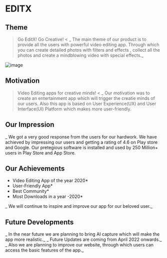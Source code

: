 # **EDITX**

## **Theme**

> Go EditX! Go Creative! <
_ The main theme of our product is to provide all the users with powerful video editing app. Through which you can create detailed photos with filters and effects , collect all the photos and create a mindblowing video with special effects._

![image](https://user-images.githubusercontent.com/96131431/156333837-4b6162ce-3f81-4e1c-9cf1-82ab0cc5544f.png)

## **Motivation**

> Video Editing apps for creative minds! <
_ Our motivation was to create an entertainment app which will trigger the creatie minds of our users. Also this app is based on User Experience(UX) and User Interface(UI) Platform which makes more user-friendly.

## **Our Impression**

_ We got a very good response from the users for our hardwork. We have achieved by impressing our users and getting a rating of 4.6 on Play store and Google. Our pretegious software is installed and used by 250 Million+ users in Play Store and App Store.

## **Our Achievements**

* Video Editing App of the year 2020*
* User-Friendly App*
* Best Community*
* Most Downloads in a year -2020*

_ We will continue to inspire and improve our app for our beloved user._

## **Future Developments**

_ In the near future we are planning to bring AI capture which will make the app more realistic._
_ Future Updates are coming from April 2022 onwards._
_ Also we are planning to improve our website, through which users can access the basic features of the app._
